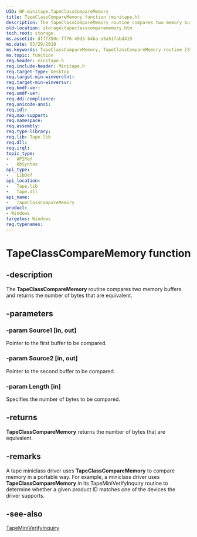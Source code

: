 ```yaml
---
UID: NF:minitape.TapeClassCompareMemory
title: TapeClassCompareMemory function (minitape.h)
description: The TapeClassCompareMemory routine compares two memory buffers and returns the number of bytes that are equivalent.
old-location: storage\tapeclasscomparememory.htm
tech.root: storage
ms.assetid: dfff350c-ff76-49d3-b4ba-a5a51fabd419
ms.date: 03/29/2018
ms.keywords: TapeClassCompareMemory, TapeClassCompareMemory routine [Storage Devices], minitape/TapeClassCompareMemory, storage.tapeclasscomparememory, tapeclas_77631fdd-b72a-4569-8066-54f260cb4d9a.xml
ms.topic: function
req.header: minitape.h
req.include-header: Minitape.h
req.target-type: Desktop
req.target-min-winverclnt: 
req.target-min-winversvr: 
req.kmdf-ver: 
req.umdf-ver: 
req.ddi-compliance: 
req.unicode-ansi: 
req.idl: 
req.max-support: 
req.namespace: 
req.assembly: 
req.type-library: 
req.lib: Tape.lib
req.dll: 
req.irql: 
topic_type:
-	APIRef
-	kbSyntax
api_type:
-	LibDef
api_location:
-	Tape.lib
-	Tape.dll
api_name:
-	TapeClassCompareMemory
product:
- Windows
targetos: Windows
req.typenames: 
---
```


# TapeClassCompareMemory function


## -description


The <b>TapeClassCompareMemory</b> routine compares two memory buffers and returns the number of bytes that are equivalent.


## -parameters




### -param Source1 [in, out]

Pointer to the first buffer to be compared.


### -param Source2 [in, out]

Pointer to the second buffer to be compared.


### -param Length [in]

Specifies the number of bytes to be compared.


## -returns



<b>TapeClassCompareMemory</b> returns the number of bytes that are equivalent.




## -remarks



A tape miniclass driver uses <b>TapeClassCompareMemory</b> to compare memory in a portable way. For example, a miniclass driver uses <b>TapeClassCompareMemory</b> in its TapeMiniVerifyInquiry routine to determine whether a given product ID matches one of the devices the driver supports.




## -see-also




<a href="https://msdn.microsoft.com/library/windows/hardware/ff567956">TapeMiniVerifyInquiry</a>
 

 

